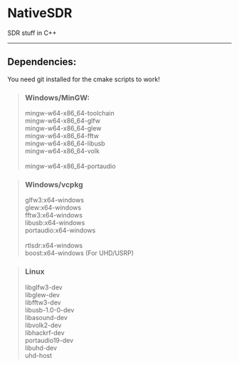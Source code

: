 # NativeSDR

SDR stuff in C++

---

## Dependencies:
You need git installed for the cmake scripts to work!

> ### Windows/MinGW:
>mingw-w64-x86_64-toolchain\
> mingw-w64-x86_64-glfw\
> mingw-w64-x86_64-glew\
> mingw-w64-x86_64-fftw\
> mingw-w64-x86_64-libusb\
> mingw-w64-x86_64-volk \
> \
> mingw-w64-x86_64-portaudio

> ### Windows/vcpkg
>glfw3:x64-windows\
> glew:x64-windows\
> fftw3:x64-windows\
> libusb:x64-windows\
> portaudio:x64-windows\
> \
> rtlsdr:x64-windows \
> boost:x64-windows (For UHD/USRP)

> ### Linux
>libglfw3-dev\
> libglew-dev\
> libfftw3-dev\
> libusb-1.0-0-dev\
> libasound-dev\
> libvolk2-dev\
> libhackrf-dev\
> portaudio19-dev\
> libuhd-dev\
> uhd-host
